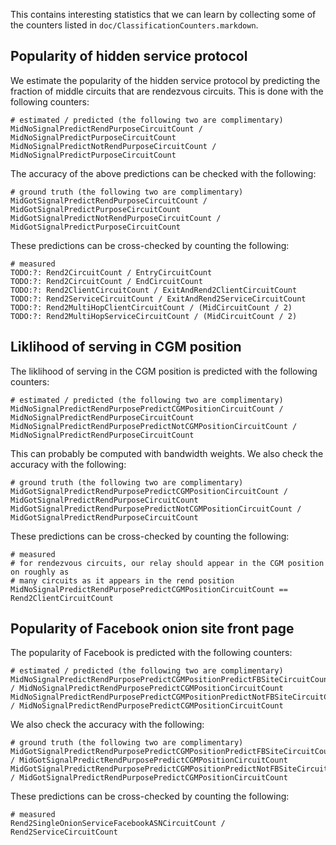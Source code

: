 This contains interesting statistics that we can learn by collecting some of the counters listed in `doc/ClassificationCounters.markdown`.

## Popularity of hidden service protocol

We estimate the popularity of the hidden service protocol by predicting the fraction of middle circuits that are rendezvous circuits. This is done with the following counters:

```
# estimated / predicted (the following two are complimentary)
MidNoSignalPredictRendPurposeCircuitCount / MidNoSignalPredictPurposeCircuitCount
MidNoSignalPredictNotRendPurposeCircuitCount / MidNoSignalPredictPurposeCircuitCount
```

The accuracy of the above predictions can be checked with the following:

```
# ground truth (the following two are complimentary)
MidGotSignalPredictRendPurposeCircuitCount / MidGotSignalPredictPurposeCircuitCount
MidGotSignalPredictNotRendPurposeCircuitCount / MidGotSignalPredictPurposeCircuitCount
```

These predictions can be cross-checked by counting the following:

```
# measured
TODO:?: Rend2CircuitCount / EntryCircuitCount
TODO:?: Rend2CircuitCount / EndCircuitCount
TODO:?: Rend2ClientCircuitCount / ExitAndRend2ClientCircuitCount
TODO:?: Rend2ServiceCircuitCount / ExitAndRend2ServiceCircuitCount
TODO:?: Rend2MultiHopClientCircuitCount / (MidCircuitCount / 2)
TODO:?: Rend2MultiHopServiceCircuitCount / (MidCircuitCount / 2)
```

## Liklihood of serving in CGM position

The liklihood of serving in the CGM position is predicted with the following counters:

```
# estimated / predicted (the following two are complimentary)
MidNoSignalPredictRendPurposePredictCGMPositionCircuitCount / MidNoSignalPredictRendPurposeCircuitCount
MidNoSignalPredictRendPurposePredictNotCGMPositionCircuitCount / MidNoSignalPredictRendPurposeCircuitCount
```

This can probably be computed with bandwidth weights. We also check the accuracy with the following:

```
# ground truth (the following two are complimentary)
MidGotSignalPredictRendPurposePredictCGMPositionCircuitCount / MidGotSignalPredictRendPurposeCircuitCount
MidGotSignalPredictRendPurposePredictNotCGMPositionCircuitCount / MidGotSignalPredictRendPurposeCircuitCount
```

These predictions can be cross-checked by counting the following:

```
# measured
# for rendezvous circuits, our relay should appear in the CGM position on roughly as
# many circuits as it appears in the rend position
MidNoSignalPredictRendPurposePredictCGMPositionCircuitCount == Rend2ClientCircuitCount
```

## Popularity of Facebook onion site front page

The popularity of Facebook is predicted with the following counters:

```
# estimated / predicted (the following two are complimentary)
MidNoSignalPredictRendPurposePredictCGMPositionPredictFBSiteCircuitCount / MidNoSignalPredictRendPurposePredictCGMPositionCircuitCount
MidNoSignalPredictRendPurposePredictCGMPositionPredictNotFBSiteCircuitCount / MidNoSignalPredictRendPurposePredictCGMPositionCircuitCount
```

We also check the accuracy with the following:

```
# ground truth (the following two are complimentary)
MidGotSignalPredictRendPurposePredictCGMPositionPredictFBSiteCircuitCount / MidGotSignalPredictRendPurposePredictCGMPositionCircuitCount
MidGotSignalPredictRendPurposePredictCGMPositionPredictNotFBSiteCircuitCount / MidGotSignalPredictRendPurposePredictCGMPositionCircuitCount
```

These predictions can be cross-checked by counting the following:

```
# measured
Rend2SingleOnionServiceFacebookASNCircuitCount / Rend2ServiceCircuitCount
```
